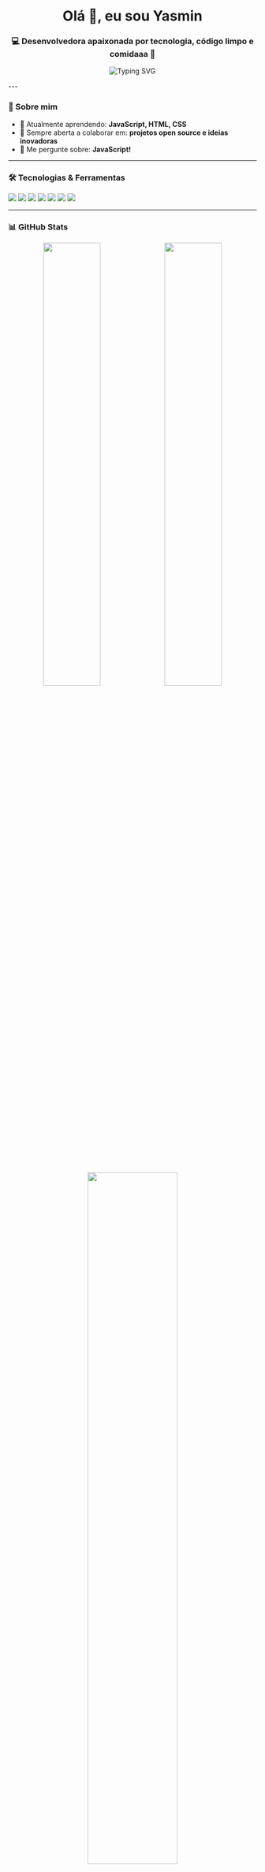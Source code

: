 <h1 align="center">Olá 👋, eu sou Yasmin</h1>
<h3 align="center">💻 Desenvolvedora apaixonada por tecnologia, código limpo e comidaaa 🍔</h3>

<p align="center">
  <img src="https://readme-typing-svg.herokuapp.com?font=Fira+Code&weight=600&size=25&duration=4000&pause=1000&color=00BFFF&center=true&vCenter=true&width=500&lines=Welcome+to+my+profile!;¡Bienvenido+a+mi+perfil!;ようこそ!;欢迎来到我的主页!;Добро+пожаловать!" alt="Typing SVG" />
</p>
---

### 🚀 Sobre mim
- 🌱 Atualmente aprendendo: **JavaScript, HTML, CSS**
- 👯 Sempre aberta a colaborar em: **projetos open source e ideias inovadoras**
- 💬 Me pergunte sobre: **JavaScript!**

---

### 🛠️ Tecnologias & Ferramentas

<p align="left">
  <img src="https://img.shields.io/badge/HTML5-E34F26?style=for-the-badge&logo=html5&logoColor=white"/>
  <img src="https://img.shields.io/badge/CSS3-1572B6?style=for-the-badge&logo=css3&logoColor=white"/>
  <img src="https://img.shields.io/badge/JavaScript-F7DF1E?style=for-the-badge&logo=javascript&logoColor=black"/>
  <img src="https://img.shields.io/badge/Node.js-339933?style=for-the-badge&logo=nodedotjs&logoColor=white"/>
  <img src="https://img.shields.io/badge/React-20232A?style=for-the-badge&logo=react&logoColor=61DAFB"/>
  <img src="https://img.shields.io/badge/Git-F05032?style=for-the-badge&logo=git&logoColor=white"/>
  <img src="https://img.shields.io/badge/GitHub-181717?style=for-the-badge&logo=github&logoColor=white"/>
</p>

---

### 📊 GitHub Stats

<p align="center">
  <img width="48%" src="https://github-readme-stats.vercel.app/api?username=SEU_USUARIO&show_icons=true&theme=tokyonight" />
  <img width="48%" src="https://github-readme-streak-stats.herokuapp.com/?user=SEU_USUARIO&theme=tokyonight" />
</p>

<p align="center">
  <img width="60%" src="https://github-readme-stats.vercel.app/api/top-langs/?username=SEU_USUARIO&layout=compact&theme=tokyonight" />
</p>

---

### 📫 Como me encontrar:

- 💼 (https://linkedin.com/in/SEU_USUARIO)](https://www.linkedin.com/in/yasmin-cris%C3%B3stomo-de-oliveira-7b3a78348/)
- 📧 Email: ycrisostomo051@gmail.com

---

<p align="center">✨ Obrigado por visitar meu perfil! Vamos codar algo incrível juntos! 🚀</p>
